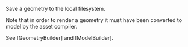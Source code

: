Save a geometry to the local filesystem.

Note that in order to render a geometry it must have been converted to model by the asset compiler.

See [GeometryBuilder] and [ModelBuilder].